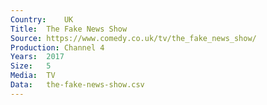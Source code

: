 ```yaml
---
Country:	UK
Title:	The Fake News Show
Source:	https://www.comedy.co.uk/tv/the_fake_news_show/
Production:	Channel 4
Years:	2017
Size:	5
Media:	TV
Data:	the-fake-news-show.csv
---
```

